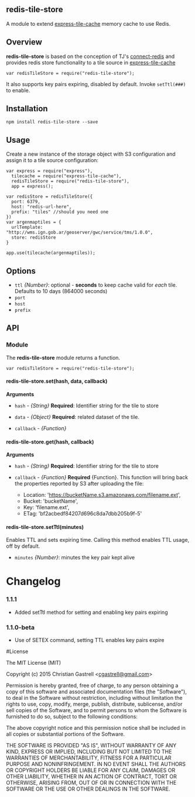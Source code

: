 ## redis-tile-store
 
A module to extend [express-tile-cache](https://github.com/CGastrell/express-tile-cache) memory cache to use Redis. 


## Overview

**redis-tile-store** is based on the conception of TJ's [connect-redis](https://github.com/tj/connect-redis) and provides redis store functionality to a tile source in [express-tile-cache](https://github.com/CGastrell/express-tile-cache)

    
    var redisTileStore = require("redis-tile-store");

It also supports key pairs expiring, disabled by default. Invoke `setTtl(###)` to enable.

## Installation 

    npm install redis-tile-store --save

## Usage

Create a new instance of the storage object with S3 configuration and assign it to a tile source configuration:

    var express = require("express"),
      tilecache = require("express-tile-cache"),
      redisTileStore = require("redis-tile-store"),
      app = express();

    var redisStore = redisTileStore({
      port: 6379,
      host: "redis-url-here",
      prefix: "tiles" //should you need one
    })
    var argenmaptiles = {
      urlTemplate: "http://wms.ign.gob.ar/geoserver/gwc/service/tms/1.0.0",
      store: redisStore
    }

    app.use(tilecache(argenmaptiles));


## Options

  * `ttl` *{Number}*: optional - **seconds** to keep cache valid for *each* tile. Defaults to 10 days (864000 seconds)
  * `port`
  * `host`
  * `prefix`


## API

### Module

The **redis-tile-store** module returns a function. 

    var redisTileStore = require("redis-tile-store");

#### redis-tile-store.set(hash, data, callback)

**Arguments**

* `hash` - *{String}* **Required**: Identifier string for the tile to store

* `data` - *{Object}* **Required**: related dataset of the tile.

* `callback` - *{Function}* 

#### redis-tile-store.get(hash, callback)

**Arguments**

* `hash` - *{String}* **Required**: Identifier string for the tile to store

* `callback` - *{Function}* **Required** {Function}. This function will bring back the properties reported by S3 after uploading the file:

  * Location: 'https://bucketName.s3.amazonaws.com/filename.ext',
  * Bucket: 'bucketName',
  * Key: 'filename.ext',
  * ETag: 'bf2acbedf84207d696c8da7dbb205b9f-5'

#### redis-tile-store.setTtl(minutes)

Enables TTL and sets expiring time. Calling this method enables TTL usage, off by default.

  * `minutes` *{Number}*: minutes the key pair kept alive

# Changelog

### 1.1.1

  * Added setTtl method for setting and enabling key pairs expiring

### 1.1.0-beta

  * Use of SETEX command, setting TTL enables key pairs expire

#License 

The MIT License (MIT)

Copyright (c) 2015 Christian Gastrell &lt;cgastrell@gmail.com&gt;

Permission is hereby granted, free of charge, to any person obtaining a copy
of this software and associated documentation files (the "Software"), to deal
in the Software without restriction, including without limitation the rights
to use, copy, modify, merge, publish, distribute, sublicense, and/or sell
copies of the Software, and to permit persons to whom the Software is
furnished to do so, subject to the following conditions:

The above copyright notice and this permission notice shall be included in all
copies or substantial portions of the Software.

THE SOFTWARE IS PROVIDED "AS IS", WITHOUT WARRANTY OF ANY KIND, EXPRESS OR
IMPLIED, INCLUDING BUT NOT LIMITED TO THE WARRANTIES OF MERCHANTABILITY,
FITNESS FOR A PARTICULAR PURPOSE AND NONINFRINGEMENT. IN NO EVENT SHALL THE
AUTHORS OR COPYRIGHT HOLDERS BE LIABLE FOR ANY CLAIM, DAMAGES OR OTHER
LIABILITY, WHETHER IN AN ACTION OF CONTRACT, TORT OR OTHERWISE, ARISING FROM,
OUT OF OR IN CONNECTION WITH THE SOFTWARE OR THE USE OR OTHER DEALINGS IN THE
SOFTWARE.